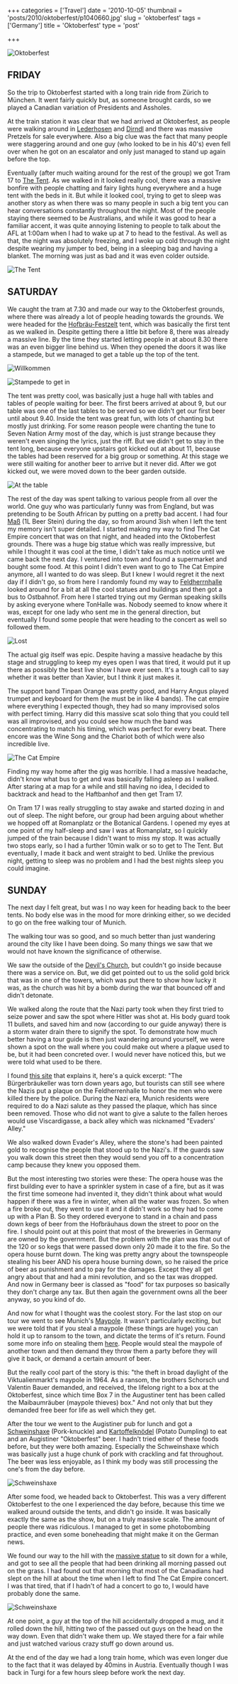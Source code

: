 +++
categories = ['Travel']
date = '2010-10-05'
thumbnail = 'posts/2010/oktoberfest/p1040660.jpg'
slug = 'oktoberfest'
tags = ['Germany']
title = 'Oktoberfest'
type = 'post'

+++

![Oktoberfest](p1040660.jpg)

## FRIDAY

So the trip to Oktoberfest started with a long train ride from Zürich to München. It went fairly quickly but, as someone brought cards, so we played a Canadian variation of Presidents and Assholes.

At the train station it was clear that we had arrived at Oktoberfest, as people were walking around in [Lederhosen](http://en.wikipedia.org/wiki/Lederhosen) and [Dirndl](http://en.wikipedia.org/wiki/Dirndl) and there was massive Pretzels for sale everywhere. Also a big clue was the fact that many people were staggering around and one guy (who looked to be in his 40's) even fell over when he got on an escalator and only just managed to stand up again before the top.

Eventually (after much waiting around for the rest of the group) we got Tram 17 to [The Tent](https://the-tent.com/). As we walked in it looked really cool, there was a massive bonfire with people chatting and fairy lights hung everywhere and a huge tent with the beds in it. But while it looked cool, trying to get to sleep was another story as when there was so many people in such a big tent you can hear conversations constantly throughout the night. Most of the people staying there seemed to be Australians, and while it was good to hear a familiar accent, it was quite annoying listening to people to talk about the AFL at 1:00am when I had to wake up at 7 to head to the festival. As well as that, the night was absolutely freezing, and I woke up cold through the night despite wearing my jumper to bed, being in a sleeping bag and having a blanket. The morning was just as bad and it was even colder outside.

![The Tent](thetent.jpg)

## SATURDAY

We caught the tram at 7.30 and made our way to the Oktoberfest grounds, where there was already a lot of people heading towards the grounds. We were headed for the [Hofbräu-Festzelt](http://en.wikipedia.org/wiki/Hofbräu-Festzelt) tent, which was basically the first tent as we walked in. Despite getting there a little bit before 8, there was already a massive line. By the time they started letting people in at about 8.30 there was an even bigger line behind us. When they opened the doors it was like a stampede, but we managed to get a table up the top of the tent.

![Willkommen](oktoberfest.jpg)

![Stampede to get in](line.jpg)

The tent was pretty cool, was basically just a huge hall with tables and tables of people waiting for beer. The first beers arrived at about 9, but our table was one of the last tables to be served so we didn't get our first beer until about 9.40. Inside the tent was great fun, with lots of chanting but mostly just drinking. For some reason people were chanting the tune to Seven Nation Army most of the day, which is just strange because they weren't even singing the lyrics, just the riff. But we didn't get to stay in the tent long, because everyone upstairs got kicked out at about 11, because the tables had been reserved for a big group or something. At this stage we were still waiting for another beer to arrive but it never did. After we got kicked out, we were moved down to the beer garden outside.

![At the table](at-the-table.jpg)


The rest of the day was spent talking to various people from all over the world. One guy who was particularly funny was from England, but was pretending to be South African by putting on a pretty bad accent. I had four [Maß](http://en.wikipedia.org/wiki/Maß) (1L Beer Stein) during the day, so from around 3ish when I left the tent my memory isn't super detailed. I started making my way to find The Cat Empire concert that was on that night, and headed into the Oktoberfest grounds. There was a huge big statue which was really impressive, but while I thought it was cool at the time, I didn't take as much notice until we came back the next day. I ventured into town and found a supermarket and bought some food. At this point I didn't even want to go to The Cat Empire anymore, all I wanted to do was sleep. But I knew I would regret it the next day if I didn't go, so from here I randomly found my way to [Feldherrnhalle](http://en.wikipedia.org/wiki/Feldherrnhalle) looked around for a bit at all the cool statues and buildings and then got a bus to Ostbahnof. From here I started trying out my German speaking skills by asking everyone where TonHalle was. Nobody seemed to know where it was, except for one lady who sent me in the general direction, but eventually I found some people that were heading to the concert as well so followed them.

![Lost](lost.jpg)

The actual gig itself was epic. Despite having a massive headache by this stage and struggling to keep my eyes open I was that tired, it would put it up there as possibly the best live show I have ever seen. It's a tough call to say whether it was better than Xavier, but I think it just makes it.

The support band Tinpan Orange was pretty good, and Harry Angus played trumpet and keyboard for them (he must be in like 4 bands). The cat empire where everything I expected though, they had so many improvised solos with perfect timing. Harry did this massive scat solo thing that you could tell was all improvised, and you could see how much the band was concentrating to match his timing, which was perfect for every beat. There encore was the Wine Song and the Chariot both of which were also incredible live.

![The Cat Empire](catempire.jpg)

Finding my way home after the gig was horrible. I had a massive headache, didn't know what bus to get and was basically falling asleep as I walked. After staring at a map for a while and still having no idea, I decided to backtrack and head to the Haftbanhof and then get Tram 17.

On Tram 17 I was really struggling to stay awake and started dozing in and out of sleep. The night before, our group had been arguing about whether we hopped off at Romanplatz or the Botanical Gardens. I opened my eyes at one point of my half-sleep and saw I was at Romanplatz, so I quickly jumped of the train because I didn't want to miss my stop. It was actually two stops early, so I had a further 10min walk or so to get to The Tent. But eventually, I made it back and went straight to bed. Unlike the previous night, getting to sleep was no problem and I had the best nights sleep you could imagine.

## SUNDAY

The next day I felt great, but was I no way keen for heading back to the beer tents. No body else was in the mood for more drinking either, so we decided to go on the free walking tour of Munich.

The walking tour was so good, and so much better than just wandering around the city like I have been doing. So many things we saw that we would not have known the significance of otherwise.

We saw the outside of the [Devil's Church](http://en.wikipedia.org/wiki/Munich_Frauenkirche), but couldn't go inside because there was a service on. But, we did get pointed out to us the solid gold brick that was in one of the towers, which was put there to show how lucky it was, as the church was hit by a bomb during the war that bounced off and didn't detonate.

We walked along the route that the Nazi party took when they first tried to seize power and saw the spot where Hitler was shot at. His body guard took 11 bullets, and saved him and now (according to our guide anyway) there is a storm water drain there to signify the spot. To demonstrate how much better having a tour guide is then just wandering around yourself, we were shown a spot on the wall where you could make out where a plaque used to be, but it had been concreted over. I would never have noticed this, but we were told what used to be there.

I found [this site](http://www.scrapbookpages.com/Munich/Feldherrenhalle.html) that explains it, here's a quick excerpt:
"The Bürgerbräukeller was torn down years ago, but tourists can still see where the Nazis put a plaque on the Feldherrenhalle to honor the men who were killed there by the police. During the Nazi era, Munich residents were required to do a Nazi salute as they passed the plaque, which has since been removed. Those who did not want to give a salute to the fallen heroes would use Viscardigasse, a back alley which was nicknamed "Evaders' Alley."

We also walked down Evader's Alley, where the stone's had been painted gold to recognise the people that stood up to the Nazi's. If the guards saw you walk down this street then they would send you off to a concentration camp because they knew you opposed them.

But the most interesting two stories were these:
The opera house was the first building ever to have a sprinkler system in case of a fire, but as it was the first time someone had invented it, they didn't think about what would happen if there was a fire in winter, when all the water was frozen. So when a fire broke out, they went to use it and it didn't work so they had to come up with a Plan B. So they ordered everyone to stand in a chain and pass down kegs of beer from the Hofbräuhaus down the street to poor on the fire. I should point out at this point that most of the breweries in Germany are owned by the government. But the problem with the plan was that out of the 120 or so kegs that were passed down only 20 made it to the fire. So the opera house burnt down. The king was pretty angry about the townspeople stealing his beer AND his opera house burning down, so he raised the price of beer as punishment and to pay for the damages. Except they all get angry about that and had a mini revolution, and so the tax was dropped. And now in Germany beer is classed as "food" for tax purposes so basically they don't charge any tax. But then again the government owns all the beer anyway, so you kind of do.

And now for what I thought was the coolest story. For the last stop on our tour we went to see Munich's [Maypole](http://en.wikipedia.org/wiki/Maypole#Germany_and_Austria). It wasn't particularly exciting, but we were told that if you steal a maypole (these things are huge) you can hold it up to ransom to the town, and dictate the terms of it's return. Found some more info on stealing them [here](http://www.lewrockwell.com/barnhart/barnhart11.html). People would steal the maypole of another town and then demand they throw them a party before they will give it back, or demand a certain amount of beer.

But the really cool part of the story is this: "the theft in broad daylight of the Viktualienmarkt's maypole in 1964. As a ransom, the brothers Schorsch und Valentin Bauer demanded, and received, the lifelong right to a box at the Oktoberfest, since which time Box 7 in the Augustiner tent has been called the Maibaumräuber (maypole thieves) box." And not only that but they demanded free beer for life as well which they get.

After the tour we went to the Augistiner pub for lunch and got a [Schweinshaxe](http://en.wikipedia.org/wiki/Schweinshaxe) (Pork-knuckle) and [Kartoffelknödel](http://en.wikipedia.org/wiki/Knödel) (Potato Dumpling) to eat and an Augistiner "Oktoberfest" beer. I hadn't tried either of these foods before, but they were both amazing. Especially the Schweinshaxe which was basically just a huge chunk of pork with crackling and fat throughout. The beer was less enjoyable, as I think my body was still processing the one's from the day before.

![Schweinshaxe](pub.jpg)

After some food, we headed back to Oktoberfest. This was a very different Oktoberfest to the one I experienced the day before, because this time we walked around outside the tents, and didn't go inside. It was basically exactly the same as the show, but on a truly massive scale. The amount of people there was ridiculous. I managed to get in some photobombing practice, and even some boneheading that might make it on the German news.

We found our way to the hill with the [massive statue](http://en.wikipedia.org/wiki/Bavaria_statue) to sit down for a while, and got to see all the people that had been drinking all morning passed out on the grass. I had found out that morning that most of the Canadians had slept on the hill at about the time when I left to find The Cat Empire concert. I was that tired, that if I hadn't of had a concert to go to, I would have probably done the same.

![Schweinshaxe](statue.jpg)

At one point, a guy at the top of the hill accidentally dropped a mug, and it rolled down the hill, hitting two of the passed out guys on the head on the way down. Even that didn't wake them up. We stayed there for a fair while and just watched various crazy stuff go down around us.

At the end of the day we had a long train home, which was even longer due to the fact that it was delayed by 40mins in Austria. Eventually though I was back in Turgi for a few hours sleep before work the next day.